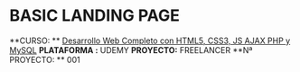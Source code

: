 # BASIC LANDING PAGE

**CURSO: ** [Desarrollo Web Completo con HTML5, CSS3, JS AJAX PHP y MySQL](https://www.udemy.com/course/desarrollo-web-completo-con-html5-css3-js-php-y-mysql/?couponCode=LEADERSALE24A "Desarrollo Web Completo con HTML5, CSS3, JS AJAX PHP y MySQL")
**PLATAFORMA :** UDEMY
**PROYECTO:** FREELANCER 
**Nª PROYECTO: ** 001
